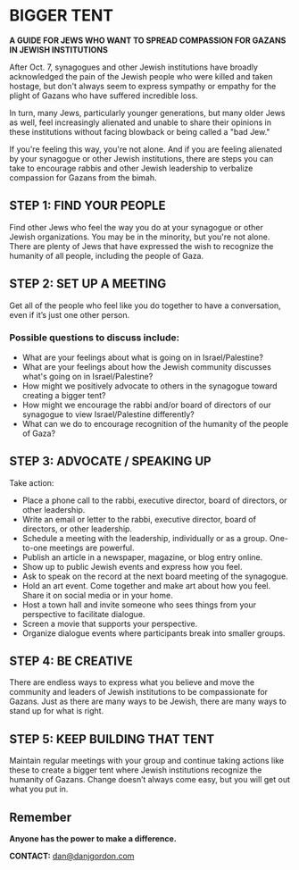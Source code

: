 <body>
  <h1>BIGGER TENT</h1>

  <p><strong>A GUIDE FOR JEWS WHO WANT TO SPREAD COMPASSION FOR GAZANS IN JEWISH INSTITUTIONS</strong></p>

  <p>After Oct. 7, synagogues and other Jewish institutions have broadly acknowledged the pain of the Jewish people who were killed and taken hostage, but don't always seem to express sympathy or empathy for the plight of Gazans who have suffered incredible loss.</p>

  <p>In turn, many Jews, particularly younger generations, but many older Jews as well, feel increasingly alienated and unable to share their opinions in these institutions without facing blowback or being called a "bad Jew."</p>

  <p>If you're feeling this way, you're not alone. And if you are feeling alienated by your synagogue or other Jewish institutions, there are steps you can take to encourage rabbis and other Jewish leadership to verbalize compassion for Gazans from the bimah.</p>

  <section>
    <h2>STEP 1: FIND YOUR PEOPLE</h2>
    <p>Find other Jews who feel the way you do at your synagogue or other Jewish organizations. You may be in the minority, but you're not alone. There are plenty of Jews that have expressed the wish to recognize the humanity of all people, including the people of Gaza.</p>
  </section>

  <section>
    <h2>STEP 2: SET UP A MEETING</h2>
    <p>Get all of the people who feel like you do together to have a conversation, even if it’s just one other person.</p>
    <h3>Possible questions to discuss include:</h3>
    <ul>
      <li>What are your feelings about what is going on in Israel/Palestine?</li>
      <li>What are your feelings about how the Jewish community discusses what's going on in Israel/Palestine?</li>
      <li>How might we positively advocate to others in the synagogue toward creating a bigger tent?</li>
      <li>How might we encourage the rabbi and/or board of directors of our synagogue to view Israel/Palestine differently?</li>
      <li>What can we do to encourage recognition of the humanity of the people of Gaza?</li>
    </ul>
  </section>

  <section>
    <h2>STEP 3: ADVOCATE / SPEAKING UP</h2>
    <p>Take action:</p>
    <ul>
      <li>Place a phone call to the rabbi, executive director, board of directors, or other leadership.</li>
      <li>Write an email or letter to the rabbi, executive director, board of directors, or other leadership.</li>
      <li>Schedule a meeting with the leadership, individually or as a group. One-to-one meetings are powerful.</li>
      <li>Publish an article in a newspaper, magazine, or blog entry online.</li>
      <li>Show up to public Jewish events and express how you feel.</li>
      <li>Ask to speak on the record at the next board meeting of the synagogue.</li>
      <li>Hold an art event. Come together and make art about how you feel. Share it on social media or in your home.</li>
      <li>Host a town hall and invite someone who sees things from your perspective to facilitate dialogue.</li>
      <li>Screen a movie that supports your perspective.</li>
      <li>Organize dialogue events where participants break into smaller groups.</li>
    </ul>
  </section>

  <section>
    <h2>STEP 4: BE CREATIVE</h2>
    <p>There are endless ways to express what you believe and move the community and leaders of Jewish institutions to be compassionate for Gazans. Just as there are many ways to be Jewish, there are many ways to stand up for what is right.</p>
  </section>

  <section>
    <h2>STEP 5: KEEP BUILDING THAT TENT</h2>
    <p>Maintain regular meetings with your group and continue taking actions like these to create a bigger tent where Jewish institutions recognize the humanity of Gazans. Change doesn’t always come easy, but you will get out what you put in.</p>
  </section>

  <section>
    <h2>Remember</h2>
    <p><strong>Anyone has the power to make a difference.</strong></p>
  </section>

  <p><strong>CONTACT:</strong> <a href="mailto:dan@danjgordon.com">dan@danjgordon.com</a></p>
</body>
</html>
